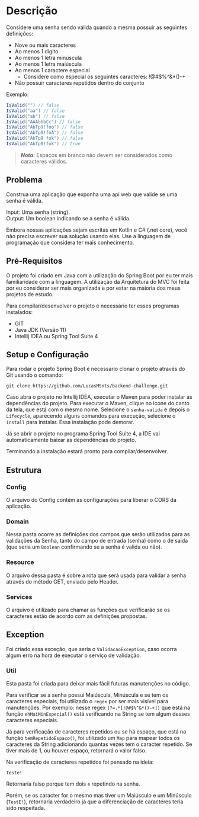 # Descrição

Considere uma senha sendo válida quando a mesma possuir as seguintes definições:

- Nove ou mais caracteres
- Ao menos 1 dígito
- Ao menos 1 letra minúscula
- Ao menos 1 letra maiúscula
- Ao menos 1 caractere especial
  - Considere como especial os seguintes caracteres: !@#$%^&*()-+
- Não possuir caracteres repetidos dentro do conjunto

Exemplo:  

```c#
IsValid("") // false  
IsValid("aa") // false  
IsValid("ab") // false  
IsValid("AAAbbbCc") // false  
IsValid("AbTp9!foo") // false  
IsValid("AbTp9!foA") // false
IsValid("AbTp9 fok") // false
IsValid("AbTp9!fok") // true
```

> **_Nota:_**  Espaços em branco não devem ser considerados como caracteres válidos.

## Problema

Construa uma aplicação que exponha uma api web que valide se uma senha é válida.

Input: Uma senha (string).  
Output: Um boolean indicando se a senha é válida.

Embora nossas aplicações sejam escritas em Kotlin e C# (.net core), você não precisa escrever sua solução usando elas. Use a linguagem de programação que considera ter mais conhecimento.

## Pré-Requisitos
O projeto foi criado em Java com a utilização do Spring Boot por eu ter mais familiaridade com a linguagem. A utilização da Arquitetura do MVC foi feita por eu considerar ser mais organizada e por estar na maioria dos meus projetos de estudo.

Para compilar/desenvolver o projeto é necessário ter esses programas instalados:

- GIT
- Java JDK (Versão 11)
- Intellij IDEA ou Spring Tool Suite 4

## Setup e Configuração 

Para rodar o projeto Spring Boot é necessario clonar o projeto através do Git usando o comando: 
```text
git clone https://github.com/LucasMSnts/backend-challenge.git
```

Caso abra o projeto no Intellij IDEA, executar o Maven para poder instalar as dependências do projeto. Para executar o Maven, clique no icone do canto da tela, que está com o mesmo nome. Selecione o `senha-valida` e depois o `Lifecycle`, aparecendo alguns comandos para execução, selecione o `install` para instalar. Essa instalação pode demorar.

Já se abrir o projeto no programa Spring Tool Suite 4, a IDE vai automaticamente baixar as dependências do projeto.

Terminando a instalação estará pronto para compilar/desenvolver.

## Estrutura 

### Config
O arquivo do Config contém as configurações para liberar o CORS da aplicação. 

### Domain
Nessa pasta ocorre as definições dos campos que serão utilizados para as validações da Senha, tanto do campo de entrada (senha) como o de saida (que seria um `Boolean` confirmando se a senha é valida ou não).

### Resource
O arquivo dessa pasta é sobre a rota que será usada para validar a senha através do método GET, enviado pelo Header.

### Services
O arquivo é utilizado para chamar as funções que verificarão se os caracteres estão de acordo com as definições propostas.

## Exception
Foi criado essa exceção, que seria o `ValidacaoException`, caso ocorra algum erro na hora de executar o serviço de validação.

### Util

Esta pasta foi criada para deixar mais fácil futuras manutenções no código.

Para verificar se a senha possui Maiúscula, Minúscula e se tem os caracteres especiais, foi utilizado o `regex` por ser mais visível para manutenções. Por exemplo: nesse regex `(?=.*[!@#$%^&*()-+])` que está na função `ehMaiMinEspecial()` está verificando na String se tem algum desses caracteres especiais.

Já para verificação de caracteres repetidos ou se há espaço, que está na função `temRepetidoEspaco()`, foi utilizado um `Map` para mapear todos os caracteres da String adicionando quantas vezes tem o caracter repetido. Se tiver mais de 1, ou houver espaço, retornará o valor falso. 

Na verificação de caracteres repetidos foi pensado na ideia: 
```text
Teste!
``` 
Retornaria falso porque tem dois `e` repetindo na senha. 

Porém, se os caracter for o mesmo mas tiver um Maiúsculo e um Minúsculo (`TestE!`), retornaria verdadeiro já que a diferenciação de caracteres teria sido respeitada.
